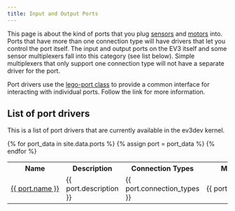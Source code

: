 ```yaml
---
title: Input and Output Ports
---
```


This page is about the kind of ports that you plug [sensors] and [motors] into.
Ports that have more than one connection type will have drivers that let you
control the port itself. The input and output ports on the EV3 itself and some
sensor multiplexers fall into this category (see list below). Simple
multiplexers that only support one connection type will not have a separate
driver for the port.

Port drivers use the [lego-port class] to provide a common interface for
interacting with individual ports. Follow the link for more information.

## List of port drivers

This is a list of port drivers that are currently available in the ev3dev
kernel.

<table>
    <tr>
    <th>Name</th>
    <th>Description</th>
    <th>Connection Types</th>
    <th>Module</th>
    </tr>
{% for port_data in site.data.ports %}
    {% assign port = port_data %}
    <tr>
        <td>
            <span style="white-space:nowrap">
                <a href="{{ port.url_name }}">{{ port.name }}</a>
            </span>
        </td>
        <td>{{ port.description }}</td>
        <td>{{ port.connection_types }}</td>
        <td>
            <span style="white-space:nowrap">{{ port.module }}</span>
        </td>
    </tr>
{% endfor %}
</table>

[sensors]: ../sensors
[motors]: ../motors
[lego-port class]: /docs/drivers/lego-port-class
